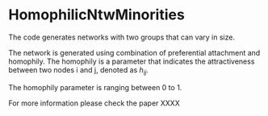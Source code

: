 # HomophilicNtwMinorities

The code generates networks with two groups that can vary in size. 

The network is generated using combination of preferential attachment and homophily. The homophily is a parameter that indicates the attractiveness between two nodes i and j, denoted as $h_{ij}$.

The homophily parameter is ranging between 0 to 1. 

For more information please check the paper XXXX

